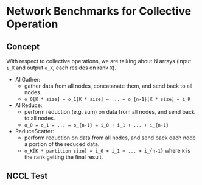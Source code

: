 # Network Benchmarks for Collective Operation

## Concept

With respect to collective operations, we are talking about N arrays (input `i_X` and output `o_X`, each resides on rank `X`).

- AllGather:
  - gather data from all nodes, concatanate them, and send back to all nodes.
  - `o_0[K * size] = o_1[K * size] = ... = o_{n-1}[K * size] = i_K`
- AllReduce:
  - perform reduction (e.g. sum) on data from all nodes, and send back to all nodes.
  - `o_0 = o_1 = ... = o_{n-1} = i_0 + i_1 + ... + i_{n-1}`
- ReduceScatter:
  - perform reduction on data from all nodes, and send back each node a portion of the reduced data.
  - `o_K[K * partition size] = i_0 + i_1 + ... + i_{n-1}` where `K` is the rank getting the final result.

## NCCL Test
